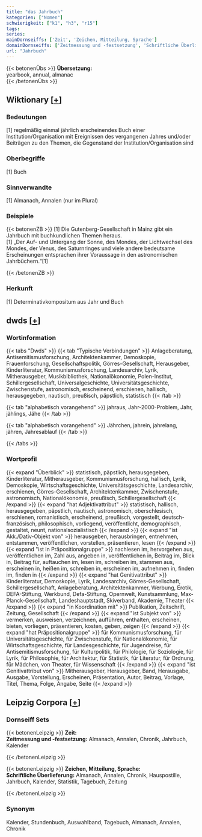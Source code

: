```yaml
---
title: "das Jahrbuch"
kategorien: ["Nomen"]
schwierigkeit: ["k1", "h3", "r15"]
tags:
series:
mainDornseiffs: ['Zeit', 'Zeichen, Mitteilung, Sprache']
domainDornseiffs: ['Zeitmessung und -festsetzung', 'Schriftliche Überlieferung']
url: "Jahrbuch"
---
```


{{< betonenÜbs >}}
**Übersetzung:**  
yearbook, annual, almanac  
{{< /betonenÜbs >}}

## Wiktionary [[+](https://de.wiktionary.org/wiki/Jahrbuch)]

### Bedeutungen
[1] regelmäßig einmal jährlich erscheinendes Buch einer Institution/Organisation mit Ereignissen des vergangenen Jahres und/oder Beiträgen zu den Themen, die Gegenstand der Institution/Organisation sind  

### Oberbegriffe
[1] Buch  

### Sinnverwandte
[1] Almanach, Annalen (nur im Plural)  

### Beispiele
{{< betonenZB >}}
[1] Die Gutenberg-Gesellschaft in Mainz gibt ein Jahrbuch mit buchkundlichen Themen heraus.  
[1] „Der Auf- und Untergang der Sonne, des Mondes, der Lichtwechsel des Mondes, der Venus, des Saturnringes und viele andere bedeutsame Erscheinungen entsprachen ihrer Voraussage in den astronomischen Jahrbüchern.“[1]  

{{< /betonenZB >}}
### Herkunft
[1] Determinativkompositum aus Jahr und Buch  



## dwds [[+](https://www.dwds.de/wb/Jahrbuch)]

### Wortinformation
{{< tabs "Dwds" >}}
{{< tab "Typische Verbindungen" >}}
Anlageberatung, Antisemitismusforschung, Architektenkammer, Demoskopie, Frauenforschung, Gesellschaftspolitik, Görres-Gesellschaft, Herausgeber, Kinderliteratur, Kommunismusforschung, Landesarchiv, Lyrik, Mitherausgeber, Musikbibliothek, Nationalökonomie, Polen-Institut, Schillergesellschaft, Universalgeschichte, Universitätsgeschichte, Zwischenstufe, astronomisch, erscheinend, erschienen, hallisch, herausgegeben, nautisch, preußisch, päpstlich, statistisch
{{< /tab >}}

{{< tab "alphabetisch vorangehend" >}}
jahraus, Jahr-2000-Problem, Jahr, jählings, Jähe
{{< /tab >}}

{{< tab "alphabetisch vorangehend" >}}
Jährchen, jahrein, jahrelang, jähren, Jahresablauf
{{< /tab >}}

{{< /tabs >}}

### Wortprofil
{{< expand "Überblick" >}} statistisch, päpstlich, herausgegeben, Kinderliteratur, Mitherausgeber, Kommunismusforschung, hallisch, Lyrik, Demoskopie, Wirtschaftsgeschichte, Universitätsgeschichte, Landesarchiv, erschienen, Görres-Gesellschaft, Architektenkammer, Zwischenstufe, astronomisch, Nationalökonomie, preußisch, Schillergesellschaft {{< /expand >}}
{{< expand "hat Adjektivattribut" >}} statistisch, hallisch, herausgegeben, päpstlich, nautisch, astronomisch, oberschlesisch, erschienen, romanistisch, erscheinend, preußisch, vorgestellt, deutsch-französisch, philosophisch, vorliegend, veröffentlicht, demographisch, gestaltet, neunt, nationalsozialistisch {{< /expand >}}
{{< expand "ist Akk./Dativ-Objekt von" >}} herausgeben, herausbringen, entnehmen, entstammen, veröffentlichen, vorstellen, präsentieren, lesen {{< /expand >}}
{{< expand "ist in Präpositionalgruppe" >}} nachlesen im, hervorgehen aus, veröffentlichen im, Zahl aus, angeben in, veröffentlichen in, Beitrag im, Blick in, Beitrag für, auftauchen im, lesen im, schreiben im, stammen aus, erscheinen in, heißen im, schreiben in, erscheinen im, aufnehmen in, finden im, finden in {{< /expand >}}
{{< expand "hat Genitivattribut" >}} Kinderliteratur, Demoskopie, Lyrik, Landesarchiv, Görres-Gesellschaft, Schillergesellschaft, Anlageberatung, Architektenkammer, Werbung, Erotik, DEFA-Stiftung, Werkbund, Defa-Stiftung, Opernwelt, Kunstsammlung, Max-Planck-Gesellschaft, Landeshauptstadt, Skiverband, Akademie, Theater {{< /expand >}}
{{< expand "in Koordination mit" >}} Publikation, Zeitschrift, Zeitung, Gesellschaft {{< /expand >}}
{{< expand "ist Subjekt von" >}} vermerken, ausweisen, verzeichnen, aufführen, enthalten, erscheinen, bieten, vorliegen, präsentieren, kosten, geben, zeigen {{< /expand >}}
{{< expand "hat Präpositionalgruppe" >}} für Kommunismusforschung, für Universitätsgeschichte, für Zwischenstufe, für Nationalökonomie, für Wirtschaftsgeschichte, für Landesgeschichte, für Jugendreise, für Antisemitismusforschung, für Kulturpolitik, für Philologie, für Soziologie, für Lyrik, für Philosophie, für Architektur, für Statistik, für Literatur, für Ordnung, für Mädchen, von Theater, für Wissenschaft {{< /expand >}}
{{< expand "ist Genitivattribut von" >}} Mitherausgeber, Herausgeber, Band, Herausgabe, Ausgabe, Vorstellung, Erscheinen, Präsentation, Autor, Beitrag, Vorlage, Titel, Thema, Folge, Angabe, Seite {{< /expand >}}

## Leipzig Corpora [[+](https://corpora.uni-leipzig.de/en/res?word=Jahrbuch&corpusId=deu_newscrawl-public_2018)]

### Dornseiff Sets
{{< betonenLeipzig >}}
**Zeit:**  
**Zeitmessung und -festsetzung:** Almanach, Annalen, Chronik, Jahrbuch, Kalender  

{{< /betonenLeipzig >}}


{{< betonenLeipzig >}}
**Zeichen, Mitteilung, Sprache:**  
**Schriftliche Überlieferung:** Almanach, Annalen, Chronik, Hauspostille, Jahrbuch, Kalender, Statistik, Tagebuch, Zeitung  

{{< /betonenLeipzig >}}

### Synonym
Kalender, Stundenbuch, Auswahlband, Tagebuch, Almanach, Annalen, Chronik

